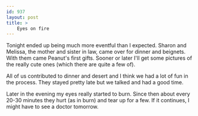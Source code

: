```yaml
---
id: 937
layout: post
title: >
    Eyes on fire
---
```


Tonight ended up being much more eventful than I expected. Sharon and Melissa, the mother and sister in law, came over for dinner and beignets. With them came Peanut's first gifts. Sooner or later I'll get some pictures of the really cute ones (which there are quite a few of).

All of us contributed to dinner and desert and I think we had a lot of fun in the process. They stayed pretty late but we talked and had a good time.

Later in the evening my eyes really started to burn. Since then about every 20-30 minutes they hurt (as in burn) and tear up for a few. If it continues, I might have to see a doctor tomorrow.
